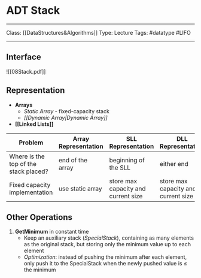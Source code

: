 # ADT Stack
___
Class: [[DataStructures&Algorithms]]
Type: Lecture
Tags: #datatype #LIFO
___
## Interface
![[08Stack.pdf]]

## Representation
- **Arrays**
	- *Static Array* - fixed-capacity stack
	- *[[Dynamic Array|Dynamic Array]]*  
- **[[Linked Lists]]**

| Problem                               | Array Representation | SLL Representation                  | DLL Representation                  |
| ------------------------------------- | -------------------- | ----------------------------------- | ----------------------------------- |
| Where is the top of the stack placed? | end of the array     | beginning of the SLL                | either end                          |
| Fixed capacity implementation         | use static array     | store max capacity and current size | store max capacity and current size |

## Other Operations
1. **GetMinimum** in constant time
	- Keep an auxiliary stack (*SpecialStack*), containing as many elements as the original stack, but storing only the minimum value up to each element
	- *Optimization*: instead of pushing the minimum after each element, only push it to the SpecialStack when the newly pushed value is $\leq$ the minimum